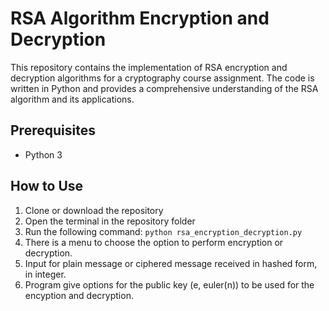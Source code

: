 # RSA Algorithm Encryption and Decryption

This repository contains the implementation of RSA encryption and decryption algorithms for a cryptography course assignment. The code is written in Python and provides a comprehensive understanding of the RSA algorithm and its applications.

## Prerequisites
- Python 3

## How to Use
1. Clone or download the repository
2. Open the terminal in the repository folder
3. Run the following command: `python rsa_encryption_decryption.py`
4. There is a menu to choose the option to perform encryption or decryption.
5. Input for plain message or ciphered message received in hashed form, in integer.
6. Program give options for the public key (e, euler(n)) to be used for the encyption and decryption.